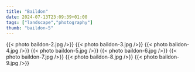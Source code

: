 ```yaml
---
title: "Baildon"
date: 2024-07-13T23:09:39+01:00
tags: ["landscape","photography"]
thumb: "baildon-5"
---
```


{{< photo baildon-2.jpg />}}
{{< photo baildon-3.jpg />}}
{{< photo baildon-4.jpg />}}
{{< photo baildon-5.jpg />}}
{{< photo baildon-6.jpg />}}
{{< photo baildon-7.jpg />}}
{{< photo baildon-8.jpg />}}
{{< photo baildon-9.jpg />}}